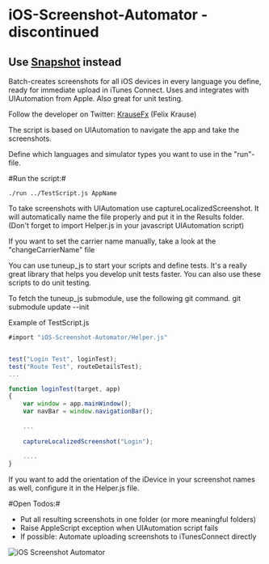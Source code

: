iOS-Screenshot-Automator - discontinued
========================

## Use [Snapshot](https://github.com/KrauseFx/snapshot) instead

Batch-creates screenshots for all iOS devices in every language you define, ready for immediate upload in iTunes Connect. Uses and integrates with UIAutomation from Apple. Also great for unit testing.

Follow the developer on Twitter: [KrauseFx](http://twitter.com/krausefx) (Felix Krause)

The script is based on UIAutomation to navigate the app and take the screenshots.

Define which languages and simulator types you want to use in the "run"-file. 

#Run the script:#
```shell
./run ../TestScript.js AppName
```

To take screenshots with UIAutomation use captureLocalizedScreenshot. It will automatically name the file properly and put it in the Results folder. (Don't forget to import Helper.js in your javascript UIAutomation script)


If you want to set the carrier name manually, take a look at the "changeCarrierName" file

You can use tuneup_js to start your scripts and define tests. It's a really great library that helps you develop unit tests faster. You can also use these scripts to do unit testing.

To fetch the tuneup_js submodule, use the following git command.
      git submodule update --init


Example of TestScript.js
```javascript
#import "iOS-Screenshot-Automator/Helper.js"


test("Login Test", loginTest);
test("Route Test", routeDetailsTest);
...

function loginTest(target, app)
{
	var window = app.mainWindow();
	var navBar = window.navigationBar();
	
	...
	
	captureLocalizedScreenshot("Login");
	
	....
}
```

If you want to add the orientation of the iDevice in your screenshot names as well, configure it in the Helper.js file.

#Open Todos:#
* Put all resulting screenshots in one folder (or more meaningful folders)
* Raise AppleScript exception when UIAutomation script fails
* If possible: Automate uploading screenshots to iTunesConnect directly

![iOS Screenshot Automator](http://www.toursprung.com/wp-content/uploads/2013/01/ScreenshotToolImage.png)

